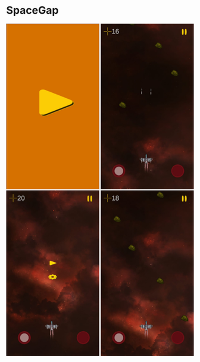 # SpaceGap

<p>
  
<a href="https://github.com/MehmetEminPolat/SpaceGap/blob/master/1.jpeg" target="_blank">
<img src="https://github.com/MehmetEminPolat/SpaceGap/blob/master/1.jpeg" width="250" style="max-width:100%;"></a>  

<a href="https://github.com/MehmetEminPolat/SpaceGap/blob/master/2.jpeg" target="_blank">
<img src="https://github.com/MehmetEminPolat/SpaceGap/blob/master/2.jpeg" width="250" style="max-width:100%;"></a>  
  
  <a href="https://github.com/MehmetEminPolat/SpaceGap/blob/master/3.jpeg" target="_blank">
<img src="https://github.com/MehmetEminPolat/SpaceGap/blob/master/3.jpeg" width="250" style="max-width:100%;"></a>  
  
  <a href="https://github.com/MehmetEminPolat/SpaceGap/blob/master/4.jpeg" target="_blank">
<img src="https://github.com/MehmetEminPolat/SpaceGap/blob/master/4.jpeg" width="250" style="max-width:100%;"></a>  
  
 
  
  
</p>  
